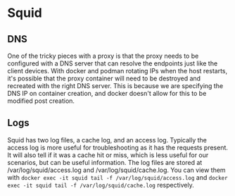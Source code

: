# Squid

## DNS

One of the tricky pieces with a proxy is that the proxy needs to be configured with a DNS server that can resolve the endpoints just like the client devices. With docker and podman rotating IPs when the host restarts, it's possible that the proxy container will need to be destroyed and recreated with the right DNS server. This is because we are specifying the DNS IP on container creation, and docker doesn't allow for this to be modified post creation.

## Logs

Squid has two log files, a cache log, and an access log. Typically the access log is more useful for troubleshooting as it has the requests present. It will also tell if it was a cache hit or miss, which is less useful for our scenarios, but can be useful information. The log files are stored at /var/log/squid/access.log and /var/log/squid/cache.log. You can view them with `docker exec -it squid tail -f /var/log/squid/access.log` and `docker exec -it squid tail -f /var/log/squid/cache.log` respectively.
